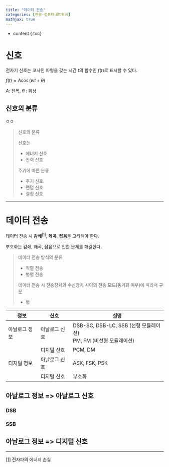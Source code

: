 ```yaml
---
title: "데이터 전송"
categories: [전공-컴퓨터네트워크]
mathjax: true
---
```


* content
{:toc}
# 신호

전자기 신호는 코사인 파형을 갖는 시간 $t$의 함수인 $f(t)$로 표시할 수 있다.

$f(t) = A\cos(wt + \theta)$

$A$: 진폭, $\theta$ : 위상



## 신호의 분류

ㅇㅇ

> 신호의 분류
>
> 신호는
>
> - 에너지 신호
> - 전력 신호
>
> 주기에 따른 분류
>
> - 주기 신호
> - 랜덤 신호
> - 결정 신호

---

# 데이터 전송

데이터 전송 시 **감쇄**<sup><a name="body_1" href="#foot_1" >[1]</a></sup>, **왜곡**, **잡음**을 고려해야 한다.

부호화는 감쇄, 왜곡, 잡음으로 인한 문제를 해결한다.

>  데이터 전송 방식의 분류
>
> - 직렬 전송
> - 병렬 전송
>
> 데이터 전송 시 전송장치와 수신장치 사이의 전송 모드(동기화 여부)에 따라서 구분
>
> - 병





| 정보          | 신호          | 설명                                                         |
| ------------- | ------------- | ------------------------------------------------------------ |
| 아날로그 정보 | 아날로그 신호 | DSB-SC, DSB-LC, SSB (선형 모듈레이션)<br>PM, FM (비선형 모듈레이션) |
|               | 디지털 신호   | PCM, DM                                                      |
| 디지털 정보   | 아날로그 신호 | ASK, FSK, PSK                                                |
|               | 디지털 신호   | 부호화                                                       |





## 아날로그 정보 => 아날로그 신호

### DSB

### SSB

## 아날로그 정보 => 디지털 신호



---

<a name="foot_1" href="#body_1" >[1]</a> 전자파의 에너지 손실

